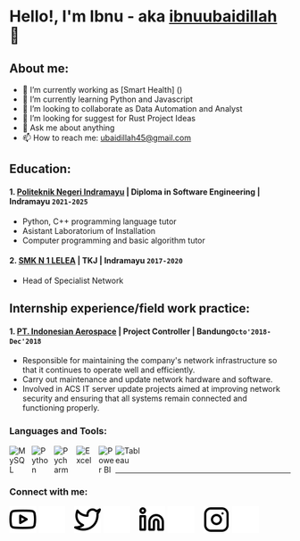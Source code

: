 # Hello!, I'm Ibnu - aka [ibnuubaidillah](https://www.linkedin.com/in/ibnu-ubay) 👋
## About me:
- 🔭 I’m currently working as [Smart Health] ()
- 🌱 I’m currently learning Python and Javascript
- 👯 I’m looking to collaborate as Data Automation and Analyst
- 🤔 I’m looking for suggest for Rust Project Ideas
- 💬 Ask me about anything
- 📫 How to reach me: ubaidillah45@gmail.com

## Education:

#### 1. [Politeknik Negeri Indramayu](https://polindra.ac.id/) | Diploma in Software Engineering | Indramayu `2021-2025`
   - Python, C++ programming language tutor
   - Asistant Laboratorium of Installation
   - Computer programming and basic algorithm tutor
 #### 2. [SMK N 1 LELEA](http://smknegeri1lelea.sch.id) | TKJ | Indramayu `2017-2020`
   - Head of Specialist Network

## Internship experience/field work practice:
#### 1. [PT. Indonesian Aerospace](https://www.indonesian-aerospace.com) | Project Controller | Bandung`Octo'2018- Dec'2018`
   - Responsible for maintaining the company's network infrastructure so that it continues to operate well and efficiently.
   - Carry out maintenance and update network hardware and software.
   - Involved in ACS IT server update projects aimed at improving network security and ensuring that all systems remain connected and functioning properly.

### Languages and Tools:

[<img align="left" alt="MySQL" width="30px" src="https://cdn.jsdelivr.net/gh/devicons/devicon/icons/mysql/mysql-original.svg" style="padding-right:10px;" />][webdev]
[<img align="left" alt="Python" width="30px" src="https://upload.wikimedia.org/wikipedia/commons/thumb/c/c3/Python-logo-notext.svg/110px-Python-logo-notext.svg.png?20100317150552" style="padding-right:10px;" />][webdev]
[<img align="left" alt="Pycharm" width="30px" src="https://upload.wikimedia.org/wikipedia/commons/thumb/1/1d/PyCharm_Icon.svg/220px-PyCharm_Icon.svg.png" style="padding-right:10px;" />][webdev]
[<img align="left" alt="Excel" width="30px" src="https://is2-ssl.mzstatic.com/image/thumb/Purple126/v4/a8/fd/5a/a8fd5a84-c6f1-355f-3b9f-6e86598efaa3/XCEL.png/1200x630bb.png" style="padding-right:10px;" />][webdev]
[<img align="left" alt="Power BI" width="30px" src="https://powerbi.microsoft.com/pictures/application-logos/svg/powerbi.svg" style="padding-right:0px;" />][webdev]
[<img align="left" alt="Tableau" width="50px" src="https://logos-world.net/wp-content/uploads/2021/10/Tableau-Symbol.png" style="padding-right:10px;" />][webdev]

<br />
<br />

---
### Connect with me:

[![website](./img/youtube-light.svg)](https://www.youtube.com/channel/UC22xix7qvwpYWnSQ5QEYtAQ#gh-light-mode-only)
[![website](./img/youtube-dark.svg)](https://www.youtube.com/channel/UC22xix7qvwpYWnSQ5QEYtAQ#gh-dark-mode-only)
&nbsp;&nbsp;
[![website](./img/twitter-light.svg)](https://twitter.com/vincentwwidyan#gh-light-mode-only)
[![website](./img/twitter-dark.svg)](https://twitter.com/vincentwwidyan#gh-dark-mode-only)
&nbsp;&nbsp;
[![website](./img/linkedin-light.svg)](https://www.linkedin.com/in/ibnu-ubay#gh-light-mode-only)
[![website](./img/linkedin-dark.svg)](https://www.linkedin.com/in/ibnu-ubay#gh-dark-mode-only)
&nbsp;&nbsp;
[![website](./img/instagram-light.svg)](https://instagram.com/vincentwwidyan#gh-light-mode-only)
[![website](./img/instagram-dark.svg)](https://instagram.com/vincentwwidyan#gh-dark-mode-only)



[webdev]: https://github.com/vincentwidyan/vincentwidyan

 
 
